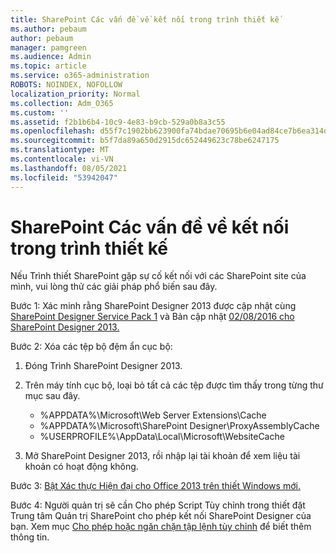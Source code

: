 ```yaml
---
title: SharePoint Các vấn đề về kết nối trong trình thiết kế
ms.author: pebaum
author: pebaum
manager: pamgreen
ms.audience: Admin
ms.topic: article
ms.service: o365-administration
ROBOTS: NOINDEX, NOFOLLOW
localization_priority: Normal
ms.collection: Adm_O365
ms.custom: ''
ms.assetid: f2b1b6b4-10c9-4e83-b9cb-529a0b8a3c55
ms.openlocfilehash: d55f7c1902bb623900fa74bdae70695b6e04ad84ce7b6ea314db614283ec436d
ms.sourcegitcommit: b5f7da89a650d2915dc652449623c78be6247175
ms.translationtype: MT
ms.contentlocale: vi-VN
ms.lasthandoff: 08/05/2021
ms.locfileid: "53942047"
---
```

# <a name="sharepoint-designer-connection-issues"></a>SharePoint Các vấn đề về kết nối trong trình thiết kế 

Nếu Trình thiết SharePoint gặp sự cố kết nối với các SharePoint site của mình, vui lòng thử các giải pháp phổ biến sau đây.

Bước 1: Xác minh rằng SharePoint Designer 2013 được cập nhật cùng [SharePoint Designer Service Pack 1](https://support.microsoft.com/help/2817441/description-of-microsoft-sharepoint-designer-2013-service-pack-1-sp1) và Bản cập nhật [02/08/2016 cho SharePoint Designer 2013.](https://support.microsoft.com/help/3114721/august-2-2016-update-for-sharepoint-designer-2013-kb3114721)



Bước 2: Xóa các tệp bộ đệm ẩn cục bộ:

1. Đóng Trình SharePoint Designer 2013.

2. Trên máy tính cục bộ, loại bỏ tất cả các tệp được tìm thấy trong từng thư mục sau đây.

    - %APPDATA%\Microsoft\Web Server Extensions\Cache
    - %APPDATA%\Microsoft\SharePoint Designer\ProxyAssemblyCache
    - %USERPROFILE%\AppData\Local\Microsoft\WebsiteCache

3. Mở SharePoint Designer 2013, rồi nhập lại tài khoản để xem liệu tài khoản có hoạt động không.

Bước 3: [Bật Xác thực Hiện đại cho Office 2013 trên thiết Windows mới.](https://docs.microsoft.com/microsoft-365/admin/security-and-compliance/enable-modern-authentication)

Bước 4: Người quản  trị sẽ cần Cho phép Script Tùy chỉnh trong thiết đặt Trung tâm Quản trị SharePoint cho phép kết nối SharePoint Designer của bạn. Xem mục [Cho phép hoặc ngăn chặn tập lệnh tùy chỉnh](https://docs.microsoft.com/sharepoint/allow-or-prevent-custom-script) để biết thêm thông tin.


